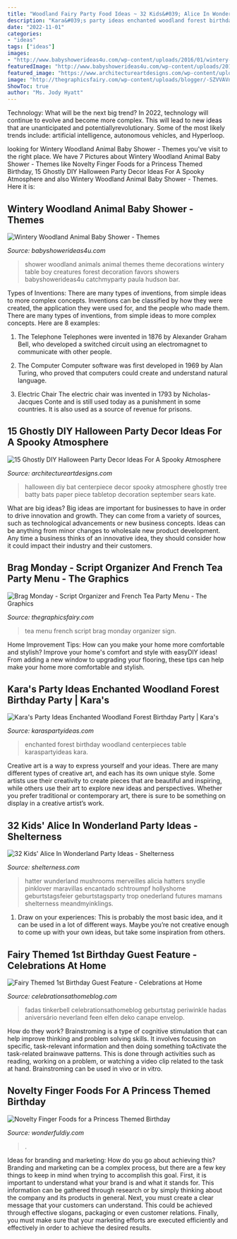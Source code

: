 ```yaml
---
title: "Woodland Fairy Party Food Ideas ~ 32 Kids&#039; Alice In Wonderland Party Ideas"
description: "Kara&#039;s party ideas enchanted woodland forest birthday party"
date: "2022-11-01"
categories:
- "ideas"
tags: ["ideas"]
images:
- "http://www.babyshowerideas4u.com/wp-content/uploads/2016/01/wintery-woodland-animal-baby-shower-food-table.jpg"
featuredImage: "http://www.babyshowerideas4u.com/wp-content/uploads/2016/01/wintery-woodland-animal-baby-shower-food-table.jpg"
featured_image: "https://www.architectureartdesigns.com/wp-content/uploads/2019/10/15-Ghostly-DIY-Halloween-Party-Decor-Ideas-For-A-Spooky-Atmosphere-14.jpg"
image: "http://thegraphicsfairy.com/wp-content/uploads/blogger/-SZVVAVnRX4s/UAyfHPUuN_I/AAAAAAAAS40/b4cH6X52bpg/s1600/teapartyMenu.JPG"
ShowToc: true
author: "Ms. Jody Hyatt"
---
```



Technology: What will be the next big trend?
In 2022, technology will continue to evolve and become more complex. This will lead to new ideas that are unanticipated and potentiallyrevolutionary. Some of the most likely trends include: artificial intelligence, autonomous vehicles, and Hyperloop.

	

		
looking for Wintery Woodland Animal Baby Shower - Themes you've visit to the right place. We have 7 Pictures about Wintery Woodland Animal Baby Shower - Themes like Novelty Finger Foods for a Princess Themed Birthday, 15 Ghostly DIY Halloween Party Decor Ideas For A Spooky Atmosphere and also Wintery Woodland Animal Baby Shower - Themes. Here it is:
		
    
## Wintery Woodland Animal Baby Shower - Themes

<img loading=lazy src="http://www.babyshowerideas4u.com/wp-content/uploads/2016/01/wintery-woodland-animal-baby-shower-food-table.jpg" onerror="this.onerror=null;this.src='https://tse2.mm.bing.net/th?id=OIP.ruxPEoN65rzeMvZi1vy7IAHaJ4&amp;pid=15.1';" alt="Wintery Woodland Animal Baby Shower - Themes">

_Source: babyshowerideas4u.com_

>shower woodland animals animal themes theme decorations wintery table boy creatures forest decoration favors showers babyshowerideas4u catchmyparty paula hudson bar. 

	

Types of Inventions: There are many types of inventions, from simple ideas to more complex concepts.
Inventions can be classified by how they were created, the application they were used for, and the people who made them. There are many types of inventions, from simple ideas to more complex concepts. Here are 8 examples:
1. The Telephone 
Telephones were invented in 1876 by Alexander Graham Bell, who developed a switched circuit using an electromagnet to communicate with other people.

2. The Computer 
Computer software was first developed in 1969 by Alan Turing, who proved that computers could create and understand natural language.

3. Electric Chair 
The electric chair was invented in 1793 by Nicholas-Jacques Conte and is still used today as a punishment in some countries. It is also used as a source of revenue for prisons. 

    
## 15 Ghostly DIY Halloween Party Decor Ideas For A Spooky Atmosphere

<img loading=lazy src="https://www.architectureartdesigns.com/wp-content/uploads/2019/10/15-Ghostly-DIY-Halloween-Party-Decor-Ideas-For-A-Spooky-Atmosphere-14.jpg" onerror="this.onerror=null;this.src='https://tse3.mm.bing.net/th?id=OIP.Cg1BH4_QSXy2MjCaYaIefAHaLH&amp;pid=15.1';" alt="15 Ghostly DIY Halloween Party Decor Ideas For A Spooky Atmosphere">

_Source: architectureartdesigns.com_

>halloween diy bat centerpiece decor spooky atmosphere ghostly tree batty bats paper piece tabletop decoration september sears kate. 

	

What are big ideas?
Big ideas are important for businesses to have in order to drive innovation and growth. They can come from a variety of sources, such as technological advancements or new business concepts. Ideas can be anything from minor changes to wholesale new product development. Any time a business thinks of an innovative idea, they should consider how it could impact their industry and their customers.

    
## Brag Monday - Script Organizer And French Tea Party Menu - The Graphics

<img loading=lazy src="http://thegraphicsfairy.com/wp-content/uploads/blogger/-SZVVAVnRX4s/UAyfHPUuN_I/AAAAAAAAS40/b4cH6X52bpg/s1600/teapartyMenu.JPG" onerror="this.onerror=null;this.src='https://tse2.mm.bing.net/th?id=OIP.rXedMVxCwOnwPEX1JKc63AHaJ4&amp;pid=15.1';" alt="Brag Monday - Script Organizer and French Tea Party Menu - The Graphics">

_Source: thegraphicsfairy.com_

>tea menu french script brag monday organizer sign. 

	

Home Improvement Tips: How can you make your home more comfortable and stylish?
Improve your home's comfort and style with easyDIY ideas! From adding a new window to upgrading your flooring, these tips can help make your home more comfortable and stylish.

    
## Kara&#039;s Party Ideas Enchanted Woodland Forest Birthday Party | Kara&#039;s

<img loading=lazy src="https://karaspartyideas.com/wp-content/uploads/2016/05/Enchanted-Woodland-Forest-Birthday-Party-via-Karas-Party-Ideas-KarasPartyIdeas.com32.jpg" onerror="this.onerror=null;this.src='https://tse2.mm.bing.net/th?id=OIP.On_H_OG1V1PGf4YeOA26MAHaLH&amp;pid=15.1';" alt="Kara&#039;s Party Ideas Enchanted Woodland Forest Birthday Party | Kara&#039;s">

_Source: karaspartyideas.com_

>enchanted forest birthday woodland centerpieces table karaspartyideas kara. 

	

Creative art is a way to express yourself and your ideas. There are many different types of creative art, and each has its own unique style. Some artists use their creativity to create pieces that are beautiful and inspiring, while others use their art to explore new ideas and perspectives. Whether you prefer traditional or contemporary art, there is sure to be something on display in a creative artist’s work.

    
## 32 Kids&#039; Alice In Wonderland Party Ideas - Shelterness

<img loading=lazy src="https://i.shelterness.com/2016/10/33-Wonderland-mushroom-treats.jpg" onerror="this.onerror=null;this.src='https://tse2.mm.bing.net/th?id=OIP.AfykCanB-EH1iwSrn9kZoQHaMc&amp;pid=15.1';" alt="32 Kids&#039; Alice In Wonderland Party Ideas - Shelterness">

_Source: shelterness.com_

>hatter wunderland mushrooms merveilles alicia hatters snydle pinklover maravillas encantado schtroumpf hollyshome geburtstagsfeier geburtstagsparty trop onederland futures mamans shelterness meandmyinklings. 

	

1. Draw on your experiences: This is probably the most basic idea, and it can be used in a lot of different ways. Maybe you’re not creative enough to come up with your own ideas, but take some inspiration from others.

    
## Fairy Themed 1st Birthday Guest Feature - Celebrations At Home

<img loading=lazy src="https://celebrationsathomeblog.com/wp-content/uploads/2013/03/1.1.jpg" onerror="this.onerror=null;this.src='https://tse3.mm.bing.net/th?id=OIP.zW1cVP1M1-lKBauoBRAEtQHaLH&amp;pid=15.1';" alt="Fairy Themed 1st Birthday Guest Feature - Celebrations at Home">

_Source: celebrationsathomeblog.com_

>fadas tinkerbell celebrationsathomeblog geburtstag periwinkle hadas aniversário neverland feen elfen deko canape envelop. 

	

How do they work?
Brainstroming is a type of cognitive stimulation that can help improve thinking and problem solving skills. It involves focusing on specific, task-relevant information and then doing something toActivate the task-related brainwave patterns. This is done through activities such as reading, working on a problem, or watching a video clip related to the task at hand. Brainstroming can be used in vivo or in vitro.

    
## Novelty Finger Foods For A Princess Themed Birthday

<img loading=lazy src="https://cdn.wonderfuldiy.com/wp-content/uploads/2016/04/Princess-wand-fruit-skewers.jpg" onerror="this.onerror=null;this.src='https://tse2.mm.bing.net/th?id=OIP.vdPaERcT8BOP_74izbUR9AHaLH&amp;pid=15.1';" alt="Novelty Finger Foods for a Princess Themed Birthday">

_Source: wonderfuldiy.com_

>. 

	

Ideas for branding and marketing: How do you go about achieving this?
Branding and marketing can be a complex process, but there are a few key things to keep in mind when trying to accomplish this goal. First, it is important to understand what your brand is and what it stands for. This information can be gathered through research or by simply thinking about the company and its products in general. Next, you must create a clear message that your customers can understand. This could be achieved through effective slogans, packaging or even customer relations. Finally, you must make sure that your marketing efforts are executed efficiently and effectively in order to achieve the desired results.

